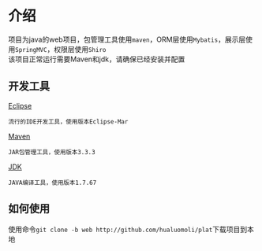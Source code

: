 # 介绍

项目为java的web项目，包管理工具使用`maven`，ORM层使用`Mybatis`，展示层使用`SpringMVC`，权限层使用`Shiro` <br>
该项目正常运行需要Maven和jdk，请确保已经安装并配置

## 开发工具

[Eclipse](http://www.eclipse.org/downloads/packages/release/Mars/1)
```
流行的IDE开发工具，使用版本Eclipse-Mar
```

[Maven](http://maven.apache.org/download.cgi)
```
JAR包管理工具，使用版本3.3.3
```

[JDK](http://www.oracle.com/technetwork/java/javase/downloads/java-archive-downloads-javase7-521261.html)
```
JAVA编译工具，使用版本1.7.67
```

## 如何使用

使用命令`git clone -b web http://github.com/hualuomoli/plat`下载项目到本地
